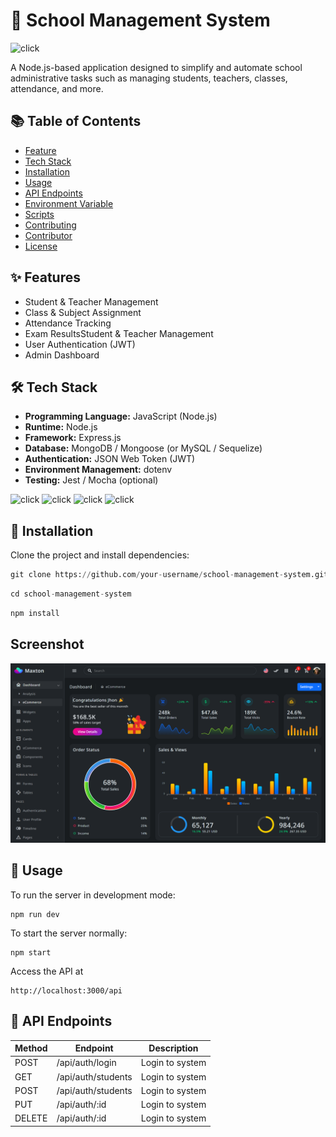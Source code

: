 # 🏫 School Management System
![click](https://img.shields.io/badge/School_management_system-Administrator-green)

A Node.js-based application designed to simplify and automate school administrative tasks such as managing students, teachers, classes, attendance, and more.

## 📚 Table of Contents
- [Feature](https://www.w3schools.com/)
- [Tech Stack](https://www.w3schools.com/)
- [Installation](https://www.w3schools.com/)
- [Usage](https://www.w3schools.com/)
- [API Endpoints](https://www.w3schools.com/)
- [Environment Variable](https://www.w3schools.com/)
- [Scripts](https://www.w3schools.com/)
- [Contributing](https://www.w3schools.com/)
- [Contributor](https://www.w3schools.com/)
- [License](https://www.w3schools.com/)
## ✨ Features
- Student & Teacher Management
- Class & Subject Assignment
- Attendance Tracking
- Exam ResultsStudent & Teacher Management
- User Authentication (JWT)
- Admin Dashboard
## 🛠 Tech Stack
- **Programming Language:** JavaScript (Node.js)
- **Runtime:** Node.js
- **Framework:** Express.js
- **Database:** MongoDB / Mongoose (or MySQL / Sequelize)
- **Authentication:**  JSON Web Token (JWT)
- **Environment Management:**  dotenv
- **Testing:** Jest / Mocha (optional)

![click](https://img.shields.io/badge/Note.js-18.x-green)
![click](https://img.shields.io/badge/Express.js-Framework-blue)
![click](https://img.shields.io/badge/MongoDB-Database-green)
![click](https://img.shields.io/badge/License-MIT-blue)

## 🚀 Installation
Clone the project and install dependencies:
~~~python
git clone https://github.com/your-username/school-management-system.git
~~~
~~~python
cd school-management-system
~~~
~~~python
npm install
~~~
## Screenshot
![sreenshot](image.png)
## 🔧 Usage
To run the server in development mode:
~~~code
npm run dev
~~~
To start the server normally:
~~~code
npm start
~~~
Access the API at
~~~code
http://localhost:3000/api
~~~
## 📮 API Endpoints
| Method | Endpoint | Description|
|-------|-------|-------|
| POST | /api/auth/login | Login to system |
| GET | /api/auth/students | Login to system |
| POST | /api/auth/students | Login to system |
| PUT | /api/auth/:id | Login to system |
| DELETE | /api/auth/:id | Login to system |